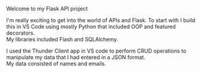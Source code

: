 Welcome to my Flask API project

I'm really exciting to get into the world of APIs and Flask.  To start with I build this in VS Code using mostly
Python that included OOP and featured decorators.  
My libraries included Flash and SQLAlchemy.

I used the Thunder Client app in VS code to perform CRUD operations to manipulate my data that I had entered in a JSON format.  
My data consisted of names and emails.
